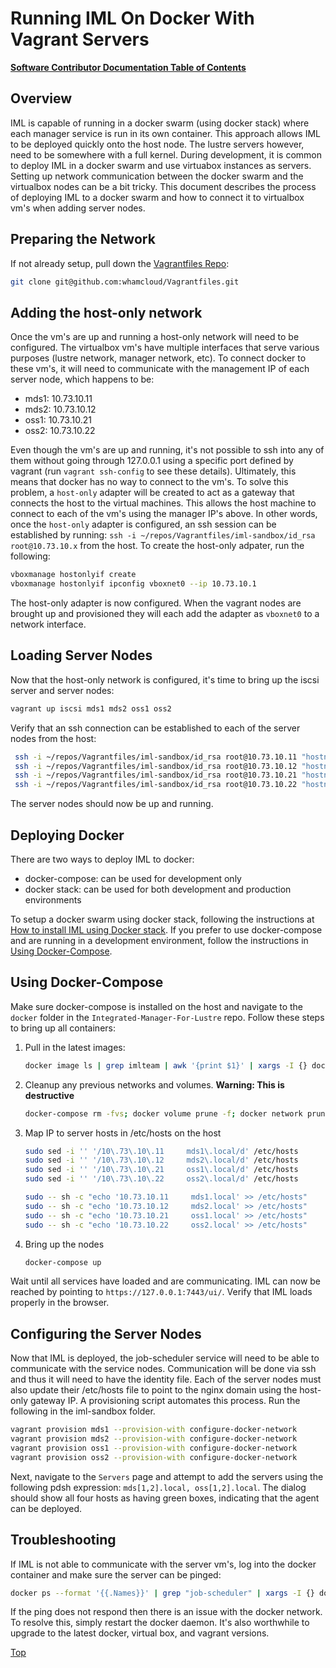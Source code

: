# Running IML On Docker With Vagrant Servers

[**Software Contributor Documentation Table of Contents**](cd_TOC.md)

## Overview

IML is capable of running in a docker swarm (using docker stack) where each manager service is run in its own container. This approach allows IML to be deployed quickly onto the host node. The lustre servers however, need to be somewhere with a full kernel. During development, it is common to deploy IML in a docker swarm and use virtuabox instances as servers. Setting up network communication between the docker swarm and the virtualbox nodes can be a bit tricky. This document describes the process of deploying IML to a docker swarm and how to connect it to virtualbox vm's when adding server nodes.

## Preparing the Network

If not already setup, pull down the [Vagrantfiles Repo](https://github.com/whamcloud/Vagrantfiles):

```sh
git clone git@github.com:whamcloud/Vagrantfiles.git
```

## Adding the host-only network

Once the vm's are up and running a host-only network will need to be configured. The virtualbox vm's have multiple interfaces that serve various purposes (lustre network, manager network, etc). To connect docker to these vm's, it will need to communicate with the management IP of each server node, which happens to be:

- mds1: 10.73.10.11
- mds2: 10.73.10.12
- oss1: 10.73.10.21
- oss2: 10.73.10.22

Even though the vm's are up and running, it's not possible to ssh into any of them without going through 127.0.0.1 using a specific port defined by vagrant (run `vagrant ssh-config` to see these details). Ultimately, this means that docker has no way to connect to the vm's. To solve this problem, a `host-only` adapter will be created to act as a gateway that connects the host to the virtual machines. This allows the host machine to connect to each of the vm's using the manager IP's above. In other words, once the `host-only` adapter is configured, an ssh session can be established by running: `ssh -i ~/repos/Vagrantfiles/iml-sandbox/id_rsa root@10.73.10.x` from the host. To create the host-only adpater, run the following:

```sh
vboxmanage hostonlyif create
vboxmanage hostonlyif ipconfig vboxnet0 --ip 10.73.10.1
```

The host-only adapter is now configured. When the vagrant nodes are brought up and provisioned they will each add the adapter as `vboxnet0` to a network interface.

## Loading Server Nodes

Now that the host-only network is configured, it's time to bring up the iscsi server and server nodes:

```sh
vagrant up iscsi mds1 mds2 oss1 oss2
```

Verify that an ssh connection can be established to each of the server nodes from the host:

```sh
 ssh -i ~/repos/Vagrantfiles/iml-sandbox/id_rsa root@10.73.10.11 "hostname"
 ssh -i ~/repos/Vagrantfiles/iml-sandbox/id_rsa root@10.73.10.12 "hostname"
 ssh -i ~/repos/Vagrantfiles/iml-sandbox/id_rsa root@10.73.10.21 "hostname"
 ssh -i ~/repos/Vagrantfiles/iml-sandbox/id_rsa root@10.73.10.22 "hostname"
```

The server nodes should now be up and running.

## Deploying Docker

There are two ways to deploy IML to docker:

- docker-compose: can be used for development only
- docker stack: can be used for both development and production environments

To setup a docker swarm using docker stack, following the instructions at [How to install IML using Docker stack](../Install_Guide/ig_docker_stack.md). If you prefer to use docker-compose and are running in a development environment, follow the instructions in [Using Docker-Compose](#using-docker-compose).

## Using Docker-Compose

Make sure docker-compose is installed on the host and navigate to the `docker` folder in the `Integrated-Manager-For-Lustre` repo. Follow these steps to bring up all containers:

1. Pull in the latest images:

   ```sh
   docker image ls | grep imlteam | awk '{print $1}' | xargs -I {} docker pull {}
   ```

1. Cleanup any previous networks and volumes. **Warning: This is destructive**

   ```sh
   docker-compose rm -fvs; docker volume prune -f; docker network prune -f
   ```

1. Map IP to server hosts in /etc/hosts on the host

   ```sh
   sudo sed -i '' '/10\.73\.10\.11     mds1\.local/d' /etc/hosts
   sudo sed -i '' '/10\.73\.10\.12     mds2\.local/d' /etc/hosts
   sudo sed -i '' '/10\.73\.10\.21     oss1\.local/d' /etc/hosts
   sudo sed -i '' '/10\.73\.10\.22     oss2\.local/d' /etc/hosts

   sudo -- sh -c "echo '10.73.10.11     mds1.local' >> /etc/hosts"
   sudo -- sh -c "echo '10.73.10.12     mds2.local' >> /etc/hosts"
   sudo -- sh -c "echo '10.73.10.21     oss1.local' >> /etc/hosts"
   sudo -- sh -c "echo '10.73.10.22     oss2.local' >> /etc/hosts"
   ```

1. Bring up the nodes

   ```sh
   docker-compose up
   ```

Wait until all services have loaded and are communicating. IML can now be reached by pointing to `https://127.0.0.1:7443/ui/`. Verify that IML loads properly in the browser.

## Configuring the Server Nodes

Now that IML is deployed, the job-scheduler service will need to be able to communicate with the service nodes. Communication will be done via ssh and thus it will need to have the identity file. Each of the server nodes must also update their /etc/hosts file to point to the nginx domain using the host-only gateway IP. A provisioning script automates this process. Run the following in the iml-sandbox folder.

```sh
vagrant provision mds1 --provision-with configure-docker-network
vagrant provision mds2 --provision-with configure-docker-network
vagrant provision oss1 --provision-with configure-docker-network
vagrant provision oss2 --provision-with configure-docker-network
```

Next, navigate to the `Servers` page and attempt to add the servers using the following pdsh expression: `mds[1,2].local, oss[1,2].local`. The dialog should show all four hosts as having green boxes, indicating that the agent can be deployed.

## Troubleshooting

If IML is not able to communicate with the server vm's, log into the docker container and make sure the server can be pinged:

```sh
docker ps --format '{{.Names}}' | grep "job-scheduler" | xargs -I {} docker exec {} sh -c 'ping mds1.local'
```

If the ping does not respond then there is an issue with the docker network. To resolve this, simply restart the docker daemon. It's also worthwhile to upgrade to the latest docker, virtual box, and vagrant versions.

[Top](#running-iml-on-docker-with-vagrant-servers)
